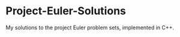 Project-Euler-Solutions
=======================

My solutions to the project Euler problem sets, implemented in C++.
